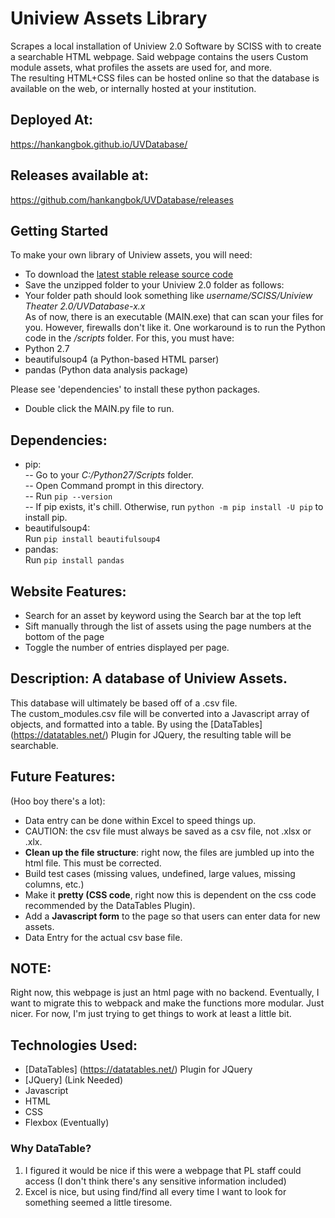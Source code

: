 # Uniview Assets Library  
Scrapes a local installation of Uniview 2.0 Software by SCISS with to create a searchable HTML webpage. Said webpage contains the users Custom module assets, what profiles the assets are used for, and more.   
The resulting HTML+CSS files can be hosted online so that the database is available on the web, or internally hosted at your institution.    
## Deployed At: 
https://hankangbok.github.io/UVDatabase/

## Releases available at:  
https://github.com/hankangbok/UVDatabase/releases

## Getting Started
To make your own library of Uniview assets, you will need:  
- To download the [latest stable release source code](https://github.com/kyouyatamax/UVDatabase/releases)  
- Save the unzipped folder to your Uniview 2.0 folder as follows:  
- Your folder path should look something like *username/SCISS/Uniview Theater 2.0/UVDatabase-x.x*  
As of now, there is an executable (MAIN.exe) that can scan your files for you. However, firewalls don't like it.
One workaround is to run the Python code in the */scripts* folder. For this, you must have:  
- Python 2.7  
- beautifulsoup4 (a Python-based HTML parser)  
- pandas (Python data analysis package)  

Please see 'dependencies' to install these python packages.  
- Double click the MAIN.py file to run.

## Dependencies:
- pip:  
-- Go to your *C:/Python27/Scripts* folder.  
-- Open Command prompt in this directory.  
-- Run `pip --version`  
-- If pip exists, it's chill. Otherwise, run `python -m pip install -U pip` to install pip.
- beautifulsoup4:  
Run `pip install beautifulsoup4`
- pandas:  
Run `pip install pandas`

## Website Features:
- Search for an asset by keyword using the Search bar at the top left
- Sift manually through the list of assets using the page numbers at the bottom of the page
- Toggle the number of entries displayed per page.

## Description: A database of Uniview Assets.
This database will ultimately be based off of a .csv file.   
The custom_modules.csv file will be converted into a Javascript array of objects, and formatted into a table. By using the [DataTables] (https://datatables.net/) Plugin for JQuery, the resulting table will be searchable.  

  
## Future Features: 
(Hoo boy there's a lot):
- Data entry can be done within Excel to speed things up.
- CAUTION: the csv file must always be saved as a csv file, not .xlsx or .xlx. 
- <b>Clean up the file structure</b>: right now, the files are jumbled up into the html file. This must be corrected.
- Build test cases (missing values, undefined, large values, missing columns, etc.)  
- Make it <b>pretty (CSS code</b>, right now this is dependent on the css code recommended by the DataTables Plugin).   
- Add a <b>Javascript form</b> to the page so that users can enter data for new assets. 
- Data Entry for the actual csv base file. 

## NOTE:
Right now, this webpage is just an html page with no backend.
Eventually, I want to migrate this to webpack and make the functions more modular. Just nicer. For now, I'm just trying to get things to work at least a little bit.    

## Technologies Used: 
- [DataTables] (https://datatables.net/) Plugin for JQuery  
- [JQuery] (Link Needed) 
- Javascript
- HTML
- CSS
- Flexbox (Eventually)


### Why DataTable?
1) I figured it would be nice if this were a webpage that PL staff could access (I don't think there's any sensitive information included)
2) Excel is nice, but using find/find all every time I want to look for something seemed a little tiresome. 
